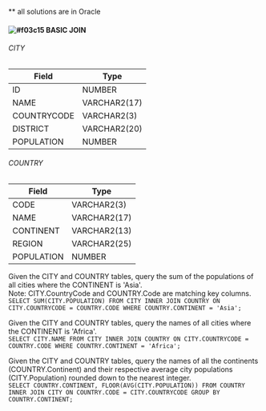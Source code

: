** all solutions are in Oracle
#### ![#f03c15](https://via.placeholder.com/15/f03c15/000000?text=+) BASIC JOIN
  
###### CITY 
| Field       | Type |
|--------------|------------|
ID          | NUMBER
NAME        | VARCHAR2(17)
COUNTRYCODE | VARCHAR2(3)
DISTRICT    | VARCHAR2(20)
POPULATION  | NUMBER
  
###### COUNTRY 
| Field       | Type |
|--------------|------------|
CODE        | VARCHAR2(3)
NAME        | VARCHAR2(17)
CONTINENT | VARCHAR2(13)
REGION    | VARCHAR2(25)
POPULATION  | NUMBER
  
Given the CITY and COUNTRY tables, query the sum of the populations of all cities where the CONTINENT is 'Asia'.  
Note: CITY.CountryCode and COUNTRY.Code are matching key columns.  
```SELECT SUM(CITY.POPULATION) FROM CITY INNER JOIN COUNTRY ON CITY.COUNTRYCODE = COUNTRY.CODE WHERE COUNTRY.CONTINENT = 'Asia';```  
  
Given the CITY and COUNTRY tables, query the names of all cities where the CONTINENT is 'Africa'.  
```SELECT CITY.NAME FROM CITY INNER JOIN COUNTRY ON CITY.COUNTRYCODE = COUNTRY.CODE WHERE COUNTRY.CONTINENT = 'Africa';```
  
Given the CITY and COUNTRY tables, query the names of all the continents (COUNTRY.Continent) and their respective average city populations (CITY.Population) rounded down to the nearest integer.  
```SELECT COUNTRY.CONTINENT, FLOOR(AVG(CITY.POPULATION)) FROM COUNTRY INNER JOIN CITY ON COUNTRY.CODE = CITY.COUNTRYCODE GROUP BY COUNTRY.CONTINENT;```
  

